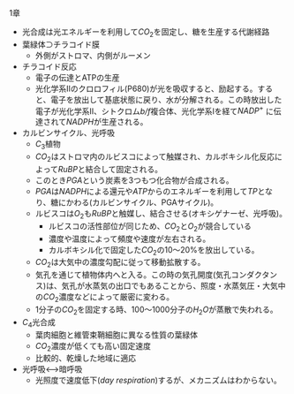 1章
- 光合成は光エネルギーを利用して$CO_2$を固定し、糖を生産する代謝経路
- 葉緑体$\supset$チラコイド膜
    - 外側がストロマ、内側がルーメン
- チラコイド反応
    - 電子の伝達とATPの生産
    - 光化学系Ⅱのクロロフィル(P680)が光を吸収すると、励起する。すると、電子を放出して基底状態に戻り、水が分解される。この時放出した電子が光化学系Ⅱ、シトクロム*b/f*複合体、光化学系Ⅰを経て$NADP^+$ に伝達されて$NADPH$が生産される。
- カルビンサイクル、光呼吸
    - $C_3$植物
    - $CO_2$はストロマ内のルビスコによって触媒され、カルボキシル化反応によって$RuBP$と結合して固定される。
    - このとき$PGA$という炭素を3つもつ化合物が合成される。
    - $PGA$は$NADPH$による還元や$ATP$からのエネルギーを利用して$TP$となり、糖にかわる(カルビンサイクル、PGAサイクル)。
    - ルビスコは$O_2$も$RuBP$と触媒し、結合させる(オキシゲナーゼ、光呼吸)。
         - ルビスコの活性部位が同じため、$CO_2$と$O_2$が競合している
         - 濃度や温度によって頻度や速度が左右される。
         - カルボキシル化で固定した$CO_2$の10〜20%を放出している。
    - $CO_2$は大気中の濃度勾配に従って移動拡散する。
    - 気孔を通じて植物体内へと入る。この時の気孔開度(気孔コンダクタンス)は、気孔が水蒸気の出口でもあることから、照度・水蒸気圧・大気中の$CO_2$濃度などによって厳密に変わる。
    - 1分子の$CO_2$を固定する時、100〜1000分子の$H_2O$が蒸散で失われる。
 - $C_4$光合成
    - 葉肉細胞と維管束鞘細胞に異なる性質の葉緑体
    - $CO_2$濃度が低くても高い固定速度
    - 比較的、乾燥した地域に適応
 - 光呼吸<-->暗呼吸
    - 光照度で速度低下(*day respiration*)するが、メカニズムはわからない。